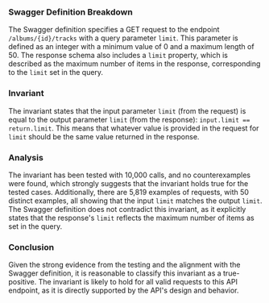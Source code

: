 ### Swagger Definition Breakdown
The Swagger definition specifies a GET request to the endpoint `/albums/{id}/tracks` with a query parameter `limit`. This parameter is defined as an integer with a minimum value of 0 and a maximum length of 50. The response schema also includes a `limit` property, which is described as the maximum number of items in the response, corresponding to the `limit` set in the query.

### Invariant
The invariant states that the input parameter `limit` (from the request) is equal to the output parameter `limit` (from the response): `input.limit == return.limit`. This means that whatever value is provided in the request for `limit` should be the same value returned in the response.

### Analysis
The invariant has been tested with 10,000 calls, and no counterexamples were found, which strongly suggests that the invariant holds true for the tested cases. Additionally, there are 5,819 examples of requests, with 50 distinct examples, all showing that the input `limit` matches the output `limit`. The Swagger definition does not contradict this invariant, as it explicitly states that the response's `limit` reflects the maximum number of items as set in the query.

### Conclusion
Given the strong evidence from the testing and the alignment with the Swagger definition, it is reasonable to classify this invariant as a true-positive. The invariant is likely to hold for all valid requests to this API endpoint, as it is directly supported by the API's design and behavior.
